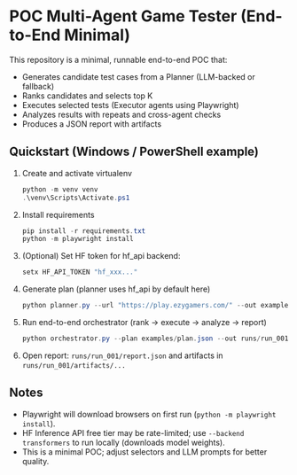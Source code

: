 # POC Multi-Agent Game Tester (End-to-End Minimal)

This repository is a minimal, runnable end-to-end POC that:
- Generates candidate test cases from a Planner (LLM-backed or fallback)
- Ranks candidates and selects top K
- Executes selected tests (Executor agents using Playwright)
- Analyzes results with repeats and cross-agent checks
- Produces a JSON report with artifacts

## Quickstart (Windows / PowerShell example)
1. Create and activate virtualenv
   ```powershell
   python -m venv venv
   .\venv\Scripts\Activate.ps1
   ```
2. Install requirements
   ```powershell
   pip install -r requirements.txt
   python -m playwright install
   ```
3. (Optional) Set HF token for hf_api backend:
   ```powershell
   setx HF_API_TOKEN "hf_xxx..."
   ```
4. Generate plan (planner uses hf_api by default here)
   ```powershell
   python planner.py --url "https://play.ezygamers.com/" --out examples/plan.json --num 20 --backend transformers
   ```
5. Run end-to-end orchestrator (rank -> execute -> analyze -> report)
   ```powershell
   python orchestrator.py --plan examples/plan.json --out runs/run_001 --topk 10 --workers 3
   ```
6. Open report: `runs/run_001/report.json` and artifacts in `runs/run_001/artifacts/...`

## Notes
- Playwright will download browsers on first run (`python -m playwright install`).
- HF Inference API free tier may be rate-limited; use `--backend transformers` to run locally (downloads model weights).
- This is a minimal POC; adjust selectors and LLM prompts for better quality.

